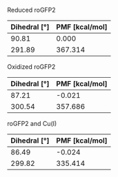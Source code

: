 Reduced roGFP2

| Dihedral [°] | PMF [kcal/mol] |
|-----------|-----------|
| 90.81 | 0.000 |
| 291.89 | 367.314 |

Oxidized roGFP2

| Dihedral [°] | PMF [kcal/mol] |
|-----------|-----------|
| 87.21 | -0.021 |
| 300.54 | 357.686 |

roGFP2 and Cu(I)

| Dihedral [°] | PMF [kcal/mol] |
|-----------|-----------|
| 86.49 | -0.024 |
| 299.82 | 335.414 |
